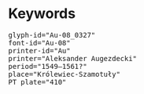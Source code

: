 # Keywords
<pre>
glyph-id="Au-08_0327"
font-id="Au-08"
printer-id="Au"
printer="Aleksander Augezdecki"
period="1549–1561?"
place="Królewiec-Szamotuły"
PT plate="410"
</pre>
